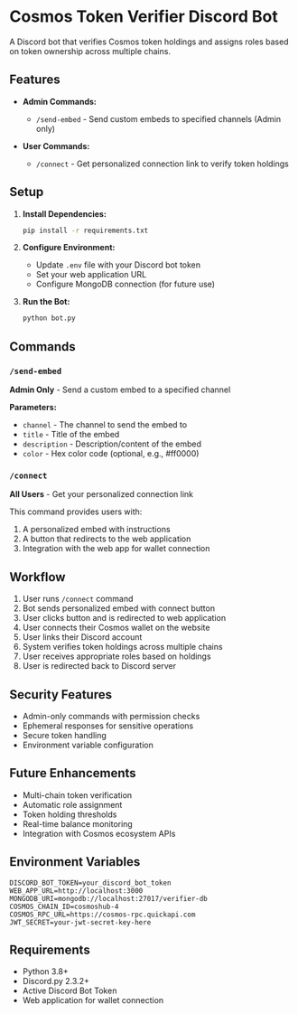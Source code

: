 # Cosmos Token Verifier Discord Bot

A Discord bot that verifies Cosmos token holdings and assigns roles based on token ownership across multiple chains.

## Features

- **Admin Commands:**
  - `/send-embed` - Send custom embeds to specified channels (Admin only)

- **User Commands:**
  - `/connect` - Get personalized connection link to verify token holdings

## Setup

1. **Install Dependencies:**
   ```bash
   pip install -r requirements.txt
   ```

2. **Configure Environment:**
   - Update `.env` file with your Discord bot token
   - Set your web application URL
   - Configure MongoDB connection (for future use)

3. **Run the Bot:**
   ```bash
   python bot.py
   ```

## Commands

### `/send-embed`
**Admin Only** - Send a custom embed to a specified channel

**Parameters:**
- `channel` - The channel to send the embed to
- `title` - Title of the embed
- `description` - Description/content of the embed
- `color` - Hex color code (optional, e.g., #ff0000)

### `/connect`
**All Users** - Get your personalized connection link

This command provides users with:
1. A personalized embed with instructions
2. A button that redirects to the web application
3. Integration with the web app for wallet connection

## Workflow

1. User runs `/connect` command
2. Bot sends personalized embed with connect button
3. User clicks button and is redirected to web application
4. User connects their Cosmos wallet on the website
5. User links their Discord account
6. System verifies token holdings across multiple chains
7. User receives appropriate roles based on holdings
8. User is redirected back to Discord server

## Security Features

- Admin-only commands with permission checks
- Ephemeral responses for sensitive operations
- Secure token handling
- Environment variable configuration

## Future Enhancements

- Multi-chain token verification
- Automatic role assignment
- Token holding thresholds
- Real-time balance monitoring
- Integration with Cosmos ecosystem APIs

## Environment Variables

```env
DISCORD_BOT_TOKEN=your_discord_bot_token
WEB_APP_URL=http://localhost:3000
MONGODB_URI=mongodb://localhost:27017/verifier-db
COSMOS_CHAIN_ID=cosmoshub-4
COSMOS_RPC_URL=https://cosmos-rpc.quickapi.com
JWT_SECRET=your-jwt-secret-key-here
```

## Requirements

- Python 3.8+
- Discord.py 2.3.2+
- Active Discord Bot Token
- Web application for wallet connection